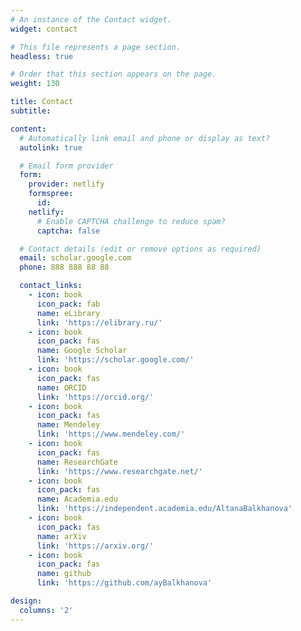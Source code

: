 ```yaml
---
# An instance of the Contact widget.
widget: contact

# This file represents a page section.
headless: true

# Order that this section appears on the page.
weight: 130

title: Contact
subtitle:

content:
  # Automatically link email and phone or display as text?
  autolink: true

  # Email form provider
  form:
    provider: netlify
    formspree:
      id:
    netlify:
      # Enable CAPTCHA challenge to reduce spam?
      captcha: false

  # Contact details (edit or remove options as required)
  email: scholar.google.com
  phone: 888 888 88 88

  contact_links:
    - icon: book
      icon_pack: fab
      name: eLibrary
      link: 'https://elibrary.ru/'
    - icon: book
      icon_pack: fas
      name: Google Scholar
      link: 'https://scholar.google.com/'
    - icon: book
      icon_pack: fas
      name: ORCID
      link: 'https://orcid.org/'
    - icon: book
      icon_pack: fas
      name: Mendeley
      link: 'https://www.mendeley.com/'
    - icon: book
      icon_pack: fas
      name: ResearchGate
      link: 'https://www.researchgate.net/'
    - icon: book
      icon_pack: fas
      name: Academia.edu
      link: 'https://independent.academia.edu/AltanaBalkhanova'
    - icon: book
      icon_pack: fas
      name: arXiv
      link: 'https://arxiv.org/'
    - icon: book
      icon_pack: fas
      name: github
      link: 'https://github.com/ayBalkhanova'

design:
  columns: '2'
---
```

